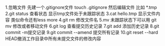 ﻿1.忽略文件 先建一个.gitignore文件 touch .gitignore  然后编辑文件 比如 *.tmp
2.git status 查看状态 显示tmp文件处于未跟踪状态
3.cat hello.tmp 显示文件内容 类似命令还有less more
4.git rm 修改文件名
5.mv 未跟踪状态下可以用 git mv  修改或者移动文件
6.git log 查看提交历史记录
7.git add 添加历史记录
8.git commit -m提交记录
9.git commit --amend 提交所有记录
10.git reset --hard HEAD撤消工作目录中所有未提交文件的修改内容
